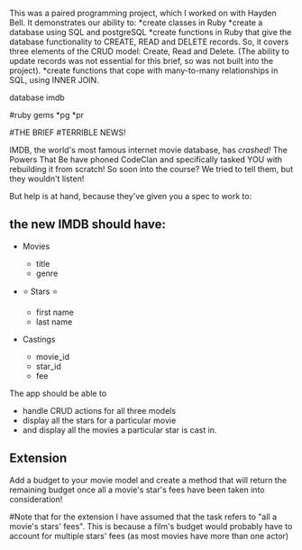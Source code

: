 This was a paired programming project, which I worked on with Hayden Bell. It demonstrates our ability to:
*create classes in Ruby
*create a database using SQL and postgreSQL
*create functions in Ruby that give the database functionality to CREATE, READ and DELETE records. So, it covers three elements of the CRUD model: Create, Read and Delete. (The ability to update records was not essential for this brief, so was not built into the project).
*create functions that cope with many-to-many relationships in SQL, using INNER JOIN.

database imdb

#ruby gems
*pg
*pr

#THE BRIEF
#TERRIBLE NEWS!

IMDB, the world's most famous internet movie database, has _crashed!_ The Powers That Be have phoned CodeClan and specifically tasked YOU with rebuilding it from scratch! So soon into the course? We tried to tell them, but they wouldn't listen!

But help is at hand, because they've given you a spec to work to:

## the new IMDB should have:
  - Movies
    - title
    - genre

  - :star: Stars :star:
    - first name
    - last name

  - Castings
    - movie_id
    - star_id
    - fee

The app should be able to
  - handle CRUD actions for all three models
  - display all the stars for a particular movie
  - and display all the movies a particular star is cast in.

## Extension

Add a budget to your movie model and create a method that will return the remaining budget once all a movie's star's fees have been taken into consideration!

#Note that for the extension I have assumed that the task refers to "all a movie's stars' fees". This is because a film's budget would probably have to account for multiple stars' fees (as most movies have more than one actor)
